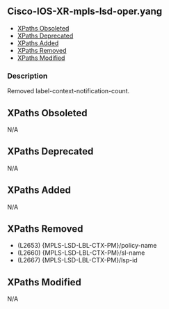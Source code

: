 ## Cisco-IOS-XR-mpls-lsd-oper.yang

- [XPaths Obsoleted](#xpaths-obsoleted)
- [XPaths Deprecated](#xpaths-deprecated)
- [XPaths Added](#xpaths-added)
- [XPaths Removed](#xpaths-removed)
- [XPaths Modified](#xpaths-modified)

### Description

Removed label-context-notification-count.

## XPaths Obsoleted

N/A

## XPaths Deprecated

N/A

## XPaths Added

N/A

## XPaths Removed

- (L2653)	{MPLS-LSD-LBL-CTX-PM}/policy-name
- (L2660)	{MPLS-LSD-LBL-CTX-PM}/sl-name
- (L2667)	{MPLS-LSD-LBL-CTX-PM}/lsp-id

## XPaths Modified

N/A

